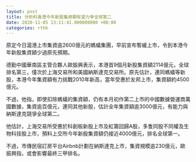 ```yaml
---
layout: post
title: 分析料香港今年新股集資額有望力爭全球第二
date: 2020-11-05 13:11:41.000000000 +08:00
categories: rthk
---
```


原定今日滬港上市集資逾2600億元的螞蟻集團，早前宣布暫緩上市，令到本港今年新股集資額少過原先預期。

德勤中國華南區主管合夥人歐振興表示，本港首9個月新股集資額2114億元，全球排名第三，僅次於上海交易所和美國納斯達克交易所。原先估計，連同螞蟻等新股，本港今年集資額有力挑戰2010年新高，當年受惠於友邦上市，集資額約4500億元。

不過，他指，即使扣除螞蟻的集資額，仍有本月初作第二上市的中國數據營運商萬國數據，集資逾百億元，連同其他新股，估計全年集資額逾3000億元，有能力與納斯達克競爭全球第二。

他估計，上海交易所受惠於科創板新股上市及紅籌回歸A股，多隻同股不同權及生物科技股上市，預料上交所今年新股集資額仍接近4000億元，排名全球第一。

不過，市傳民宿訂房平台Airbnb計劃在納斯達克上市，集資規模逾230億元，歐振興指，或會影響最終三甲排名。
